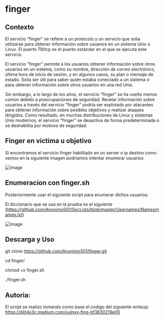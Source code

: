 # finger

## Contexto


El servicio "finger" se refiere a un protocolo y un servicio que solía utilizarse para obtener información sobre usuarios en un sistema Unix o Linux. El puerto 79/tcp es el puerto estándar en el que se ejecuta este servicio.

El servicio "finger" permite a los usuarios obtener información sobre otros usuarios en un sistema, como su nombre, dirección de correo electrónico, última hora de inicio de sesión, y en algunos casos, su plan o mensaje de estado. Solía ser útil para saber quién estaba conectado a un sistema o para obtener información sobre otros usuarios en una red Unix.

Sin embargo, a lo largo de los años, el servicio "finger" se ha vuelto menos común debido a preocupaciones de seguridad. Revelar información sobre usuarios a través del servicio "finger" podría ser explotado por atacantes para obtener información sobre posibles objetivos y realizar ataques dirigidos. Como resultado, en muchas distribuciones de Linux y sistemas Unix modernos, el servicio "finger" se desactiva de forma predeterminada o se deshabilita por motivos de seguridad.

## Finger en victima u objetivo

Si encontramos el servicio finger habilitado en un server o ip destino como vemos en la siguiente imagen podriamos intentar enumerar usuarios

![image](https://github.com/Anonimo501/finger/assets/67207446/321e7a16-dfc7-4d59-be83-af509428c436)

## Enumeracion con finger.sh

Posteriormente usar el siguiente script para enumerar dichos usuarios:

El diccionario que se usa en la prueba es el siguiente (https://github.com/Anonimo501/SecLists/blob/master/Usernames/Names/names.txt)

![image](https://github.com/Anonimo501/finger/assets/67207446/abc93d4a-26de-4b1e-903e-f9c7de1e1e0f)

## Descarga y Uso

git clone https://github.com/Anonimo501/finger.git

cd finger/

chmod +x finger.sh

./finger.sh

## Autoria:

El script se realizo tomando como base el codigo del siguiente writeup: https://d4t4s3c.medium.com/vulnyx-fing-bf3830219e00 
